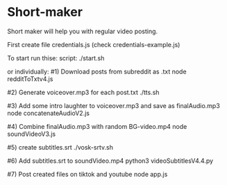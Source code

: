 # Short-maker
Short maker will help you with regular video posting.

First create file credentials.js (check credentials-example.js)

To start run thise: script: ./start.sh

or individually:
#1) Download posts from subreddit as .txt
node redditToTxtv4.js


#2) Generate voiceover.mp3 for each post.txt
./tts.sh


#3) Add some intro laughter to voiceover.mp3 and save as finalAudio.mp3
node concatenateAudioV2.js


#4) Combine finalAudio.mp3 with random BG-video.mp4
node soundVideoV3.js


#5) create subtitles.srt
./vosk-srtv.sh



#6) Add subtitles.srt to soundVideo.mp4
python3 videoSubtitlesV4.4.py


#7) Post created files on tiktok and youtube
node app.js